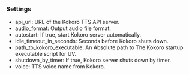 ### Settings

- api_url: URL of the Kokoro TTS API server.
- audio_format: Output audio file format.
- autostart: If true, start Kokoro server automatically.
- idle_timeout_in_seconds: Seconds before Kokoro shuts down.
- path_to_kokoro_executable: An Absolute path to The Kokoro startup executable script for UV.
- shutdown_by_timer: If true, Kokoro server shuts down by timer.
- voice: TTS voice name from Kokoro.
